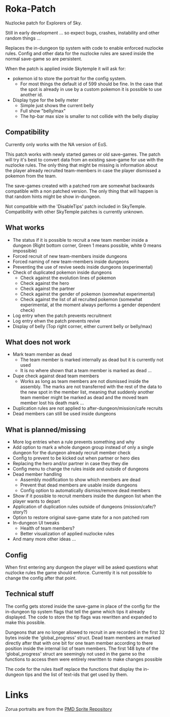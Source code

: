 # Roka-Patch
Nuzlocke patch for Explorers of Sky.

Still in early development ... so expect bugs, crashes, instability and other random things ...

Replaces the in-dungeon tip system with code to enable enforced nuzlocke rules. Config and other data for the nuzlocke rules are saved inside the normal save-game so are persistent.

When the patch is applied inside Skytemple it will ask for:

- pokemon id to store the portrait for the config system.
	- For most things the default id of 599 should be fine. In the case that the spot is already in use by a custom pokemon it is possible to use another id.
- Display type for the belly meter
	- Simple just shows the current belly
	- Full show "belly/max"
	- The hp-bar max size is smaller to not collide with the belly display

## Compatibility
Currently only works with the NA version of EoS.

This patch works with newly started games or old save-games. The patch will try it's best to convert data from an existing save-game for use with the nuzlocke rules. The only thing that might be missing is information about the player already recruited team-members in case the player dismissed a pokemon from the team.

The save-games created with a patched rom are somewhat backwards compatible with a non patched version. The only thing that will happen is that random hints might be show in-dungeon.

Not compatible with the 'DisableTips' patch included in SkyTemple. Compatibility with other SkyTemple patches is currently unknown.


## What works
* The status if it is possible to recruit a new team member inside a dungeon (Right bottom corner, Green 1 means possible, white 0 means impossible)
* Forced recruit of new team-members inside dungeons
* Forced naming of new team-members inside dungeons
* Preventing the use of revive seeds inside dungeons (experimental)
* Check of duplicated pokemon inside dungeons
	* Check against the evolution lines of pokemon
	* Check against the hero
	* Check against the partner
	* Check against the gender of pokemon (somewhat experimental)
	* Check against the list of all recruited pokemon (somewhat experimental, at the moment always performs a gender dependent check)
* Log entry when the patch prevents recruitment
* Log entry ehwn the patch prevents revive
* Display of belly (Top right corner, either current belly or belly/max)

## What does not work
* Mark team member as dead
	* The team member is marked internally as dead but it is currently not used
	* It is no where shown that a team member is marked as dead ...
* Dupe check against dead team members
	* Works as long as team members are not dismissed inside the assembly. The marks are not transferred with the rest of the data to the new spot in the member list, meaning that suddenly another team member might be marked as dead and the moved team member lost his death mark ...
* Duplication rules are not applied to after-dungeon/mission/cafe recruits
* Dead members can still be used inside dungeons

## What is planned/missing
* More log entries when a rule prevents something and why
* Add option to mark a whole dungeon group instead of only a single dungeon for the dungeon already recruit member check
* Config to prevent to be kicked out when partner or hero dies
* Replacing the hero and/or partner in case they they die
* Config menu to change the rules inside and outside of dungeons
* Dead member handling
	* Assembly modification to show which members are dead
	* Prevent that dead members are usable inside dungeons
	* Config option to automatically dismiss/remove dead members
* Show if it possible to recruit members inside the dungeon list when the player wants to depart
* Application of duplication rules outside of dungeons (mission/cafe/?story?)
* Option to restore original save-game state for a non patched rom
* In-dungeon UI tweaks
	* Health of team members?
	* Better visualization of applied nuzlocke rules
* And many more other ideas ...

## Config
When first entering any dungeon the player will be asked questions what nuzlocke rules the game should enforce. Currently it is not possible to change the config after that point.

## Technical stuff
The config gets stored inside the save-game in place of the config for the in-dungeon tip system flags that tell the game which tips it already displayed. The code to store the tip flags was rewritten and expanded to make this possible.

Dungeons that are no longer allowed to recruit in are recorded in the first 32 bytes inside the 'global_progress' struct.
Dead team members are marked directly after that with one bit for one team member according to there position inside the internal list of team members.
The first 148 byte of the 'global_progress' struct are seemingly not used in the game so the functions to access them were entirely rewritten to make changes possible

The code for the rules itself replace the functions that display the in-dungeon tips and the list of text-ids that get used by them.

# Links
Zorua portraits are from the [PMD Sprite Repository](https://sprites.pmdcollab.org/)


